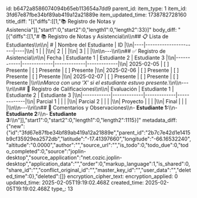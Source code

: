 id: b6472a8586074094b65eb113654a7dd9
parent_id: 
item_type: 1
item_id: 3fd67e87fbe34bf89ab419a12a21889e
item_updated_time: 1738782728160
title_diff: "[{\"diffs\":[[1,\"📚 Registro de Notas y Asistencia\"]],\"start1\":0,\"start2\":0,\"length1\":0,\"length2\":33}]"
body_diff: "[{\"diffs\":[[1,\"# 📚 Registro de Notas y Asistencia\\\n\\\n## 📋 Lista de Estudiantes\\\n\\\n| #  | Nombre del Estudiante | ID |\\\n|----|----------------------|----|\\\n| 1  |                      |    |\\\n| 2  |                      |    |\\\n| 3  |                      |    |\\\n\\\n---\\\n\\\n## ✅ Registro de Asistencia\\\n\\\n| Fecha       | Estudiante 1 | Estudiante 2 | Estudiante 3 |\\\n|------------|-------------|-------------|-------------|\\\n| 2025-02-05 | [ ] Presente | [ ] Presente | [ ] Presente |\\\n| 2025-02-06 | [ ] Presente | [ ] Presente | [ ] Presente |\\\n| 2025-02-07 | [ ] Presente | [ ] Presente | [ ] Presente |\\\n\\\n*Marca con una 'X' si el estudiante estuvo presente.*\\\n\\\n---\\\n\\\n## 🎯 Registro de Calificaciones\\\n\\\n| Evaluación  | Estudiante 1 | Estudiante 2 | Estudiante 3 |\\\n|------------|-------------|-------------|-------------|\\\n| Parcial 1  |             |             |             |\\\n| Parcial 2  |             |             |             |\\\n| Proyecto   |             |             |             |\\\n| Final      |             |             |             |\\\n\\\n---\\\n\\\n## 📝 Comentarios y Observaciones\\\n- **Estudiante 1:**\\\n- **Estudiante 2:**\\\n- **Estudiante 3:**\\\n\"]],\"start1\":0,\"start2\":0,\"length1\":0,\"length2\":1115}]"
metadata_diff: {"new":{"id":"3fd67e87fbe34bf89ab419a12a21889e","parent_id":"2b7c7e42d1e1415b9cf35929ea2572db","latitude":"-17.41397660","longitude":"-66.16532240","altitude":"0.0000","author":"","source_url":"","is_todo":0,"todo_due":0,"todo_completed":0,"source":"joplin-desktop","source_application":"net.cozic.joplin-desktop","application_data":"","order":0,"markup_language":1,"is_shared":0,"share_id":"","conflict_original_id":"","master_key_id":"","user_data":"","deleted_time":0},"deleted":[]}
encryption_cipher_text: 
encryption_applied: 0
updated_time: 2025-02-05T19:19:02.468Z
created_time: 2025-02-05T19:19:02.468Z
type_: 13